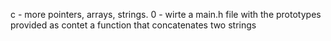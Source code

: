 c - more pointers, arrays, strings.
0 - wirte a main.h file with the prototypes provided as contet
a function that concatenates two strings
